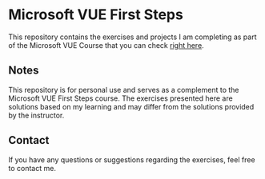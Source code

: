 # Microsoft VUE First Steps

This repository contains the exercises and projects I am completing as part of the Microsoft VUE Course that you can check [right here](https://learn.microsoft.com/es-es/training/paths/vue-first-steps/).

## Notes

This repository is for personal use and serves as a complement to the Microsoft VUE First Steps course. The exercises presented here are solutions based on my learning and may differ from the solutions provided by the instructor.

## Contact

If you have any questions or suggestions regarding the exercises, feel free to contact me.
